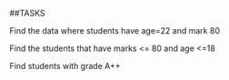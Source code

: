 ##TASKS

Find the data where students have age=22 and mark 80

Find the students that have marks <= 80 and age <=18

Find students with grade A++